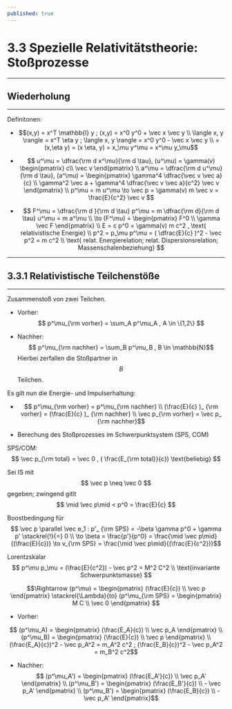 ```yaml
---
published: true
---
```

# 3.3 Spezielle Relativitätstheorie: Stoßprozesse
---

## Wiederholung

---

Definitonen:
- $$(x,y) = x^T \mathbb{I} y ; (x,y) = x^0 y^0 + \vec x \vec y \\
\langle x, y \rangle = x^T \eta y ; \langle x, y \rangle = x^0 y^0 - \vec x \vec y \\ 
= (x,\eta y) = (x \eta, y) = x_\mu y^\mu = x^\mu y_\mu$$ 

- $$ u^\mu = \dfrac{\rm d x^\mu}{\rm d \tau}, (u^\mu) = \gamma(v) \begin{pmatrix} c\\ \vec v \end{pmatrix} \\
a^\mu = \dfrac{\rm d u^\mu}{\rm d \tau}, (a^\mu) = \begin{pmatrix} \gamma^4 \dfrac{\vec v \vec a}{c} \\ \gamma^2 \vec a + \gamma^4 \dfrac{\vec v \vec a}{c^2} \vec v \end{pmatrix} \\
p^\mu = m u^\mu \to \vec p = \gamma(v) m \vec v = \frac{E}{c^2} \vec v $$

- $$ F^\mu = \dfrac{\rm d }{\rm d \tau} p^\mu = m \dfrac{\rm d}{\rm d \tau} u^\mu = m a^\mu \\ 
\to (F^\mu) = \begin{pmatrix} F^0 \\ \gamma \vec F \end{pmatrix} \\
E = c p^0 = \gamma(v) m c^2 , \text{ relativistische  Energie} \\
p^2 = p_\mu p^\mu = ( \dfrac{E}{c} )^2 - \vec p^2 = m c^2 \\ \text{ relat. Energierelation; relat. Dispersionsrelation; Massenschalenbeziehung}
$$

---
## 3.3.1 Relativistische Teilchenstöße
---

Zusammenstoß von zwei Teilchen. 

- Vorher:
$$ p^\mu_{\rm vorher} = \sum_A p^\mu_A , A \in \{1,2\} $$ 

- Nachher:
$$ p^\mu_{\rm nachher} = \sum_B p^\mu_B , B \in \mathbb{N}$$
Hierbei zerfallen die Stoßpartner in $$B$$ Teilchen.

Es gilt nun die Energie- und Impulserhaltung:

- $$ p^\mu_{\rm vorher} = p^\mu_{\rm nachher} \\ 
(\frac{E}{c} )_ {\rm vorher} = (\frac{E}{c} )_ {\rm nachher} \\
\vec p_{\rm vorher} = \vec p_ {\rm nachher}$$ 

- Berechung des Stoßprozesses im Schwerpunktsystem (SPS, COM)

SPS/COM: $$ \vec p_{\rm total} = \vec 0 , ( \frac{E_{\rm total}}{c}) \text{beliebig} $$

Sei IS mit $$ \vec p \neq \vec 0 $$ gegeben; zwingend gitlt $$ \mid \vec p\mid < p^0 = \frac{E}{c} $$ 

Boostbedingung für $$ \vec p \parallel \vec e_1 : p'_ {\rm SPS} = -\beta \gamma p^0 + \gamma p' \stackrel{!}{=} 0 \\ 
\to \beta = \frac{p'}{p^0} = \frac{\mid \vec p\mid}{(\frac{E}{c})} \to v_{\rm SPS} = \frac{\mid \vec p\mid}{(\frac{E}{c^2})}$$ 

Lorentzskalar $$ p^\mu p_\mu = (\frac{E}{c^2}) - \vec p^2 = M^2 C^2 \\ \text{invariante Schwerpunktsmasse} $$

$$\Rightarrow (p^\mu) = \begin{pmatrix} (\frac{E}{c}) \\ \vec p \end{pmatrix} \stackrel{\Lambda}{to} (p^\mu_{\rm SPS} = \begin{pmatrix} M C \\ \vec 0 \end{pmatrix} $$

- Vorher: 

$$ (p^\mu_A) = \begin{pmatrix} (\frac{E_A}{c}) \\ \vec p_A \end{pmatrix} \\
(p^\mu_B) = \begin{pmatrix} (\frac{E}{c}) \\ \vec p \end{pmatrix} \\
(\frac{E_A}{c})^2 - \vec p_A^2 = m_A^2 c^2 ; (\frac{E_B}{c})^2 - \vec p_A^2 = m_B^2 c^2$$

- Nachher: 
$$ (p^\mu_A') = \begin{pmatrix} (\frac{E_A'}{c}) \\ \vec p_A' \end{pmatrix} \\
(p^\mu_B') = \begin{pmatrix} (\frac{E_B'}{c}) \\ - \vec p_A' \end{pmatrix} \\ 
(p^\mu_B') = \begin{pmatrix} (\frac{E_B}{c}) \\ - \vec p_A' \end{pmatrix}$$